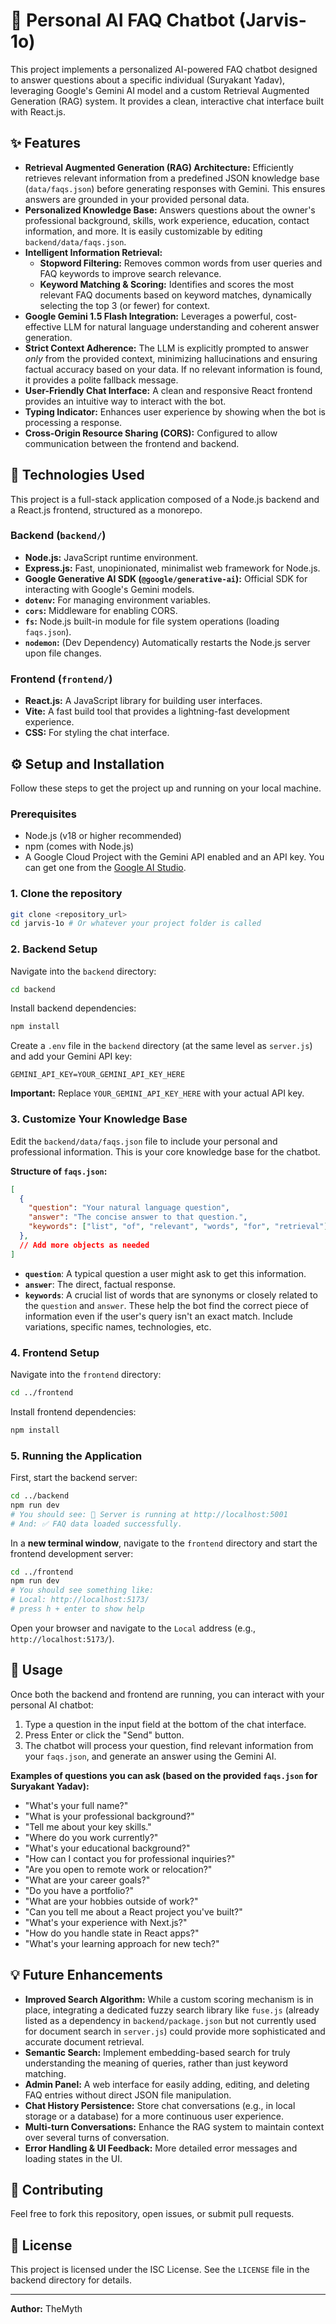 
# 🤖 Personal AI FAQ Chatbot (Jarvis-1o)

This project implements a personalized AI-powered FAQ chatbot designed to answer questions about a specific individual (Suryakant Yadav), leveraging Google's Gemini AI model and a custom Retrieval Augmented Generation (RAG) system. It provides a clean, interactive chat interface built with React.js.

## ✨ Features

*   **Retrieval Augmented Generation (RAG) Architecture:** Efficiently retrieves relevant information from a predefined JSON knowledge base (`data/faqs.json`) before generating responses with Gemini. This ensures answers are grounded in your provided personal data.
*   **Personalized Knowledge Base:** Answers questions about the owner's professional background, skills, work experience, education, contact information, and more. It is easily customizable by editing `backend/data/faqs.json`.
*   **Intelligent Information Retrieval:**
    *   **Stopword Filtering:** Removes common words from user queries and FAQ keywords to improve search relevance.
    *   **Keyword Matching & Scoring:** Identifies and scores the most relevant FAQ documents based on keyword matches, dynamically selecting the top 3 (or fewer) for context.
*   **Google Gemini 1.5 Flash Integration:** Leverages a powerful, cost-effective LLM for natural language understanding and coherent answer generation.
*   **Strict Context Adherence:** The LLM is explicitly prompted to answer *only* from the provided context, minimizing hallucinations and ensuring factual accuracy based on your data. If no relevant information is found, it provides a polite fallback message.
*   **User-Friendly Chat Interface:** A clean and responsive React frontend provides an intuitive way to interact with the bot.
*   **Typing Indicator:** Enhances user experience by showing when the bot is processing a response.
*   **Cross-Origin Resource Sharing (CORS):** Configured to allow communication between the frontend and backend.

## 🚀 Technologies Used

This project is a full-stack application composed of a Node.js backend and a React.js frontend, structured as a monorepo.

### Backend (`backend/`)

*   **Node.js:** JavaScript runtime environment.
*   **Express.js:** Fast, unopinionated, minimalist web framework for Node.js.
*   **Google Generative AI SDK (`@google/generative-ai`):** Official SDK for interacting with Google's Gemini models.
*   **`dotenv`:** For managing environment variables.
*   **`cors`:** Middleware for enabling CORS.
*   **`fs`:** Node.js built-in module for file system operations (loading `faqs.json`).
*   **`nodemon`:** (Dev Dependency) Automatically restarts the Node.js server upon file changes.

### Frontend (`frontend/`)

*   **React.js:** A JavaScript library for building user interfaces.
*   **Vite:** A fast build tool that provides a lightning-fast development experience.
*   **CSS:** For styling the chat interface.

## ⚙️ Setup and Installation

Follow these steps to get the project up and running on your local machine.

### Prerequisites

*   Node.js (v18 or higher recommended)
*   npm (comes with Node.js)
*   A Google Cloud Project with the Gemini API enabled and an API key. You can get one from the [Google AI Studio](https://aistudio.google.com/app/apikey).

### 1. Clone the repository

```bash
git clone <repository_url>
cd jarvis-1o # Or whatever your project folder is called
```

### 2. Backend Setup

Navigate into the `backend` directory:

```bash
cd backend
```

Install backend dependencies:

```bash
npm install
```

Create a `.env` file in the `backend` directory (at the same level as `server.js`) and add your Gemini API key:

```
GEMINI_API_KEY=YOUR_GEMINI_API_KEY_HERE
```

**Important:** Replace `YOUR_GEMINI_API_KEY_HERE` with your actual API key.

### 3. Customize Your Knowledge Base

Edit the `backend/data/faqs.json` file to include your personal and professional information. This is your core knowledge base for the chatbot.

**Structure of `faqs.json`:**

```json
[
  {
    "question": "Your natural language question",
    "answer": "The concise answer to that question.",
    "keywords": ["list", "of", "relevant", "words", "for", "retrieval"]
  },
  // Add more objects as needed
]
```

*   **`question`**: A typical question a user might ask to get this information.
*   **`answer`**: The direct, factual response.
*   **`keywords`**: A crucial list of words that are synonyms or closely related to the `question` and `answer`. These help the bot find the correct piece of information even if the user's query isn't an exact match. Include variations, specific names, technologies, etc.

### 4. Frontend Setup

Navigate into the `frontend` directory:

```bash
cd ../frontend
```

Install frontend dependencies:

```bash
npm install
```

### 5. Running the Application

First, start the backend server:

```bash
cd ../backend
npm run dev
# You should see: 🚀 Server is running at http://localhost:5001
# And: ✅ FAQ data loaded successfully.
```

In a **new terminal window**, navigate to the `frontend` directory and start the frontend development server:

```bash
cd ../frontend
npm run dev
# You should see something like: 
# Local: http://localhost:5173/
# press h + enter to show help
```

Open your browser and navigate to the `Local` address (e.g., `http://localhost:5173/`).

## 💬 Usage

Once both the backend and frontend are running, you can interact with your personal AI chatbot:

1.  Type a question in the input field at the bottom of the chat interface.
2.  Press Enter or click the "Send" button.
3.  The chatbot will process your question, find relevant information from your `faqs.json`, and generate an answer using the Gemini AI.

**Examples of questions you can ask (based on the provided `faqs.json` for Suryakant Yadav):**

*   "What's your full name?"
*   "What is your professional background?"
*   "Tell me about your key skills."
*   "Where do you work currently?"
*   "What's your educational background?"
*   "How can I contact you for professional inquiries?"
*   "Are you open to remote work or relocation?"
*   "What are your career goals?"
*   "Do you have a portfolio?"
*   "What are your hobbies outside of work?"
*   "Can you tell me about a React project you've built?"
*   "What's your experience with Next.js?"
*   "How do you handle state in React apps?"
*   "What's your learning approach for new tech?"

## 💡 Future Enhancements

*   **Improved Search Algorithm:** While a custom scoring mechanism is in place, integrating a dedicated fuzzy search library like `fuse.js` (already listed as a dependency in `backend/package.json` but not currently used for document search in `server.js`) could provide more sophisticated and accurate document retrieval.
*   **Semantic Search:** Implement embedding-based search for truly understanding the meaning of queries, rather than just keyword matching.
*   **Admin Panel:** A web interface for easily adding, editing, and deleting FAQ entries without direct JSON file manipulation.
*   **Chat History Persistence:** Store chat conversations (e.g., in local storage or a database) for a more continuous user experience.
*   **Multi-turn Conversations:** Enhance the RAG system to maintain context over several turns of conversation.
*   **Error Handling & UI Feedback:** More detailed error messages and loading states in the UI.

## 🤝 Contributing

Feel free to fork this repository, open issues, or submit pull requests.

## 📄 License

This project is licensed under the ISC License. See the `LICENSE` file in the backend directory for details.

---

**Author:** TheMyth
